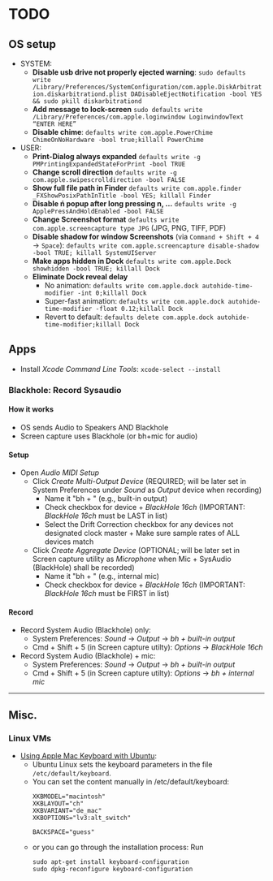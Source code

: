 # TODO
## OS setup
* SYSTEM:
  * **Disable usb drive not properly ejected warning**:
    `sudo defaults write /Library/Preferences/SystemConfiguration/com.apple.DiskArbitration.diskarbitrationd.plist DADisableEjectNotification -bool YES && sudo pkill diskarbitrationd`
  * **Add message to lock-screen**
    `sudo defaults write /Library/Preferences/com.apple.loginwindow LoginwindowText “ENTER HERE”`
   * **Disable chime**:
     `defaults write com.apple.PowerChime ChimeOnNoHardware -bool true;killall PowerChime`
* USER:
  * **Print-Dialog always expanded**
    `defaults write -g PMPrintingExpandedStateForPrint -bool TRUE`
  * **Change scroll direction**
    `defaults write -g com.apple.swipescrolldirection -bool FALSE`
  * **Show full file path in Finder**
    `defaults write com.apple.finder _FXShowPosixPathInTitle -bool YES; killall Finder`
  * **Disable ń popup after long pressing n, ...**
    `defaults write -g ApplePressAndHoldEnabled -bool FALSE`
  * **Change Screenshot format**
    `defaults write com.apple.screencapture type JPG` (JPG, PNG, TIFF, PDF)
  * **Disable shadow for window Screenshots** (via `Command + Shift + 4` &rarr; `Space`):
    `defaults write com.apple.screencapture disable-shadow -bool TRUE; killall SystemUIServer`
  * **Make apps hidden in Dock**
    `defaults write com.apple.Dock showhidden -bool TRUE; killall Dock`
  * **Eliminate Dock reveal delay**
    * No animation: `defaults write com.apple.dock autohide-time-modifier -int 0;killall Dock`
    * Super-fast animation: `defaults write com.apple.dock autohide-time-modifier -float 0.12;killall Dock`
    * Revert to default: `defaults delete com.apple.dock autohide-time-modifier;killall Dock`


## Apps
* Install *Xcode Command Line Tools*: `xcode-select --install`

### Blackhole: Record Sysaudio
#### How it works
- OS sends Audio to Speakers AND Blackhole
- Screen capture uses Blackhole (or bh+mic for audio)

#### Setup
* Open *Audio MIDI Setup*
  * Click *Create Multi-Output Device* (REQUIRED; will be later set in System Preferences under *Sound* as *Output* device when recording)
    * Name it "bh + <device>" (e.g., built-in output)
    * Check checkbox for device + *BlackHole 16ch* (IMPORTANT: *BlackHole 16ch* must be LAST in list)
    * Select the Drift Correction checkbox for any devices not designated clock master + Make sure sample rates of ALL devices match
  * Click *Create Aggregate Device* (OPTIONAL; will be later set in Screen capture utility as *Microphone* when Mic + SysAudio (BlackHole) shall be recorded)
    * Name it "bh + <device>" (e.g., internal mic)
    * Check checkbox for device + *BlackHole 16ch* (IMPORTANT: *BlackHole 16ch* must be FIRST in list)

#### Record
* Record System Audio (Blackhole) only:
  * System Preferences: *Sound* &rarr; *Output* &rarr; *bh + built-in output*
  * Cmd + Shift + 5 (in Screen capture utilty): *Options* &rarr; *BlackHole 16ch*
* Record System Audio (Blackhole) + mic:
  * System Preferences: *Sound* &rarr; *Output* &rarr; *bh + built-in output*
  * Cmd + Shift + 5 (in Screen capture utilty): *Options* &rarr; *bh + internal mic*





---
## Misc.
### Linux VMs
* [Using Apple Mac Keyboard with Ubuntu](https://www.unixfu.ch/using-apple-mac-keyboard-with-ubuntu/):
  * Ubuntu Linux sets the keyboard parameters in the file `/etc/default/keyboard`.
  * You can set the content manually in /etc/default/keyboard:
    ```
    XKBMODEL="macintosh"
    XKBLAYOUT="ch"
    XKBVARIANT="de_mac"
    XKBOPTIONS="lv3:alt_switch"

    BACKSPACE="guess"
    ```
  * or you can go through the installation process: Run
    ```
    sudo apt-get install keyboard-configuration
    sudo dpkg-reconfigure keyboard-configuration
    ```

